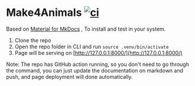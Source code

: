 # Make4Animals [![ci](https://github.com/make4animals/make4animals.github.io/actions/workflows/main.yml/badge.svg)](https://github.com/make4animals/make4animals.github.io/actions/workflows/main.yml)

Based on [Material for MkDocs](https://squidfunk.github.io/mkdocs-material/getting-started/) , To install and test in your system. 

1. Clone the repo
2. Open the repo folder in CLI and run `source .venv/bin/activate`
3. Page will be serving on [http://127.0.0.1:8000/](http://127.0.0.1:8000/)

Note: The repo has GitHub action running, so you don't need to go through the command, you can just update the documentation on markdown and push, and page deployment will done automatically. 
